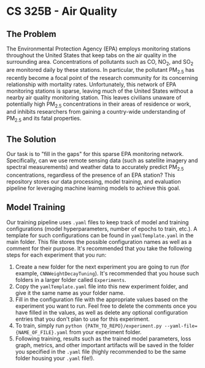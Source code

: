 # CS 325B - Air Quality

## The Problem
The Environmental Protection Agency (EPA) employs monitoring stations throughout the United States that keep tabs on the air quality in the surrounding area. Concentrations of pollutants such as CO, NO<sub>2</sub>, and SO<sub>2</sub> are monitored daily by these stations. In particular, the pollutant PM<sub>2.5</sub> has recently become a focal point of the research community for its concerning relationship with mortality rates. Unfortunately, this network of EPA monitoring stations is sparse, leaving much of the United States without a nearby air quality monitoring station. This leaves civilians unaware of potentially high PM<sub>2.5</sub> concentrations in their areas of residence or work, and inhibits researchers from gaining a country-wide understanding of PM<sub>2.5</sub> and its fatal properties.

## The Solution
Our task is to "fill in the gaps" for this sparse EPA monitoring network. Specifically, can we use remote sensing data (such as satellite imagery and spectral measurements) and weather data to accurately predict PM<sub>2.5</sub> concentrations, regardless of the presence of an EPA station? This repository stores our data processing, model training, and evaluation pipeline for leveraging machine learning models to achieve this goal.

## Model Training
Our training pipeline uses `.yaml` files to keep track of model and training configurations (model hyperparameters, number of epochs to train, etc.). A template for such configurations can be found in `yamlTemplate.yaml` in the main folder. This file stores the possible configuration names as well as a comment for their purpose. It's recommended that you take the following steps for each experiment that you run:

1. Create a new folder for the next experiment you are going to run (for example, `CNNWeightDecayTuning`). It's recommended that you house such folders in a larger folder called `Experiments`.
2. Copy the `yamlTemplate.yaml` file into this new experiment folder, and give it the same name as your folder name.
3. Fill in the configuration file with the appropriate values based on the experiment you want to run. Feel free to delete the comments once you have filled in the values, as well as delete any optional configuration entries that you don't plan to use for this experiment.
4. To train, simply run `python {PATH_TO_REPO}/experiment.py --yaml-file={NAME_OF_FILE}.yaml` from your experiment folder.
5. Following training, results such as the trained model parameters, loss graph, metrics, and other important artifacts will be saved in the folder you specified in the `.yaml` file (highly recommended to be the same folder housing your `.yaml` file!).
